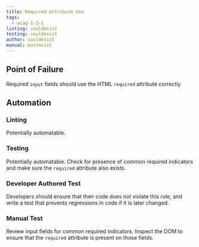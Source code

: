```yaml
---
title: Required Attribute Use
tags: 
  - wcag-1-3-1
linting: couldexist
testing: couldexist
author: couldexist
manual: mustexist
---
```


## Point of Failure
Required `input` fields should use the HTML `required` attribute correctly 

## Automation

### Linting
Potentially automatable.  

### Testing
Potentially automatable. Check for presence of common required indicators and make sure the `required` attribute also exists.

### Developer Authored Test
Developers should ensure that their code does not violate this rule, and write a test that prevents regressions in code if it is later changed.

### Manual Test
Review input fields for common required indicators. Inspect the DOM to ensure that the `required` attribute is present on those fields.